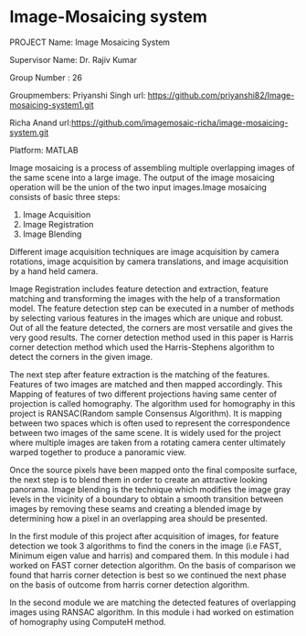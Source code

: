 # Image-Mosaicing system
PROJECT Name: Image Mosaicing System

Supervisor Name: Dr. Rajiv Kumar

Group Number : 26

Groupmembers: 
Priyanshi Singh url: https://github.com/priyanshi82/Image-mosaicing-system1.git

Richa Anand url:https://github.com/imagemosaic-richa/image-mosaicing-system.git

Platform: MATLAB

Image mosaicing is a process of assembling multiple overlapping images of the same scene into a large image. The output of the image mosaicing operation will be the union of the two input images.Image mosaicing consists of basic three steps: 
1. Image Acquisition
2. Image Registration 
3. Image Blending

Different image acquisition techniques are image acquisition by camera rotations, image acquisition by camera translations, and image acquisition by a hand held camera.

Image Registration includes feature detection and extraction, feature matching and transforming the images with the help of a transformation model. The feature detection step can be executed in a number of methods by selecting various features in the images which are unique and robust. Out of all the feature detected, the corners are most versatile and gives the very good results. The corner detection method used in this paper is Harris corner detection method which used the Harris-Stephens algorithm to detect the corners in the given image.

The next step after feature extraction is the matching of the features. Features of two images are matched and then mapped accordingly. This Mapping of features of two different projections having same center of projection is called homography. The algorithm used for homography in this project is RANSAC(Random sample Consensus Algorithm). It is mapping between two spaces which is often used to represent the correspondence between two images of the same scene. It is widely used for the project where multiple images are taken from a rotating camera center ultimately warped together to produce a panoramic view.

Once the source pixels have been mapped onto the final composite surface, the next step is to blend them in order to create an attractive looking panorama. Image blending is the technique which modifies the image gray levels in the vicinity of a boundary to obtain a smooth transition between images by removing these seams and creating a blended image by determining how a pixel in an overlapping area should be presented.

In the first module of this project after acquisition of images, for feature detection we took 3 algorithms to find the coners in the image (i.e FAST, Minimum eigen value and  harris) and compared them. In this module i had worked on FAST corner detection algorithm. On the basis of comparison we found that harris corner detection is best so we continued the next phase on the basis of outcome from harris corner detection algorithm.

In the second module we are matching the detected features of overlapping images using RANSAC algorithm. In this module i had worked on estimation of homography using ComputeH method. 

